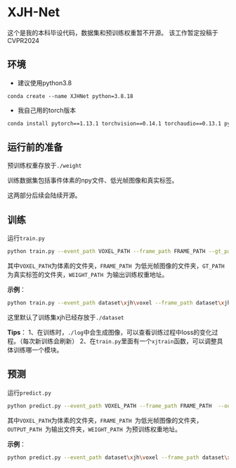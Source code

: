 # XJH-Net
这个是我的本科毕设代码，数据集和预训练权重暂不开源。
该工作暂定投稿于CVPR2024
  
## 环境

* 建议使用python3.8
```
conda create --name XJHNet python=3.8.18
```
* 我自己用的torch版本
```bash
conda install pytorch==1.13.1 torchvision==0.14.1 torchaudio==0.13.1 pytorch-cuda=11.7 -c pytorch -c nvidia
```



## 运行前的准备
预训练权重存放于`./weight`

训练数据集包括事件体素的npy文件、低光帧图像和真实标签。

这两部分后续会陆续开源。

## 训练
运行`train.py`
```bash
python train.py --event_path VOXEL_PATH --frame_path FRAME_PATH --gt_path GT_PATH --weight_save_path WEIGHT_PATH --epochs 50 --batch_size 4
```
其中`VOXEL_PATH`为体素的文件夹，`FRAME_PATH `为低光帧图像的文件夹，`GT_PATH `为真实标签的文件夹，`WEIGHT_PATH `为输出训练权重地址。

**示例**：
```bash
python train.py --event_path dataset\xjh\voxel --frame_path dataset\xjh\frame --gt_path dataset\xjh\gt --weight_save_path weight\good.pth --epochs 50 --batch_size 4
```
这里默认了训练集xjh已经存放于`./dataset`

**Tips**：
1、在训练时，`./log`中会生成图像，可以查看训练过程中loss的变化过程。（每次新训练会刷新）
2、在`train.py`里面有一个`xjtrain`函数，可以调整具体训练哪一个模块。

## 预测

运行`predict.py	`
```bash
python predict.py --event_path VOXEL_PATH --frame_path FRAME_PATH  --output_path OUTPUT_PATH --weight_path WEIGHT_PATH
```
其中`VOXEL_PATH`为体素的文件夹，`FRAME_PATH `为低光帧图像的文件夹，`OUTPUT_PATH `为输出文件夹，`WEIGHT_PATH `为预训练权重地址。

**示例**：
```bash
python predict.py --event_path dataset\xjh\voxel --frame_path dataset\xjh\frame --output_path output\xjh--weight_path weight\good.pth
```
